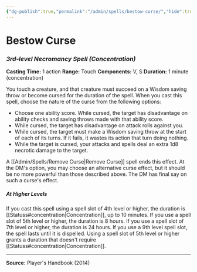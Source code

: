 ```yaml
---
{"dg-publish":true,"permalink":"/admin/spells/bestow-curse/","hide":true,"updated":"2025-08-11T11:53:29.312+01:00"}
---
```


# Bestow Curse
### *3rd-level Necromancy Spell* *(Concentration)*
**Casting Time:** 1 action
**Range:** Touch
**Components:** V, S
**Duration:** 1 minute (concentration)

You touch a creature, and that creature must succeed on a Wisdom saving throw or become cursed for the duration of the spell. When you cast this spell, choose the nature of the curse from the following options:

- Choose one ability score. While cursed, the target has disadvantage on ability checks and saving throws made with that ability score.
- While cursed, the target has disadvantage on attack rolls against you.
- While cursed, the target must make a Wisdom saving throw at the start of each of its turns. If it fails, it wastes its action that turn doing nothing.
- While the target is cursed, your attacks and spells deal an extra 1d8 necrotic damage to the target.

A [[Admin/Spells/Remove Curse\|Remove Curse]] spell ends this effect. At the DM's option, you may choose an alternative curse effect, but it should be no more powerful than those described above. The DM has final say on such a curse's effect.

##### At Higher Levels
If you cast this spell using a spell slot of 4th level or higher, the duration is [[Statuss#concentration\|Concentration]], up to 10 minutes. If you use a spell slot of 5th level or higher, the duration is 8 hours. If you use a spell slot of 7th level or higher, the duration is 24 hours. If you use a 9th level spell slot, the spell lasts until it is dispelled. Using a spell slot of 5th level or higher grants a duration that doesn't require [[Statuss#concentration\|Concentration]].

---
**Source:** Player's Handbook (2014)